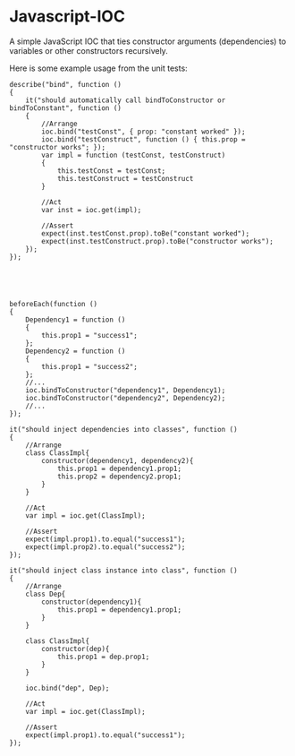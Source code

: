 Javascript-IOC
==============

A simple JavaScript IOC that ties constructor arguments (dependencies) to variables or other constructors recursively.

Here is some example usage from the unit tests:

    describe("bind", function ()
    {
        it("should automatically call bindToConstructor or bindToConstant", function ()
        {
            //Arrange
            ioc.bind("testConst", { prop: "constant worked" });
            ioc.bind("testConstruct", function () { this.prop = "constructor works"; });
            var impl = function (testConst, testConstruct)
            {
                this.testConst = testConst;
                this.testConstruct = testConstruct
            }

            //Act
            var inst = ioc.get(impl);

            //Assert
            expect(inst.testConst.prop).toBe("constant worked");
            expect(inst.testConstruct.prop).toBe("constructor works");
        });
    });





    beforeEach(function ()
    {
        Dependency1 = function ()
        {
            this.prop1 = "success1";
        };
        Dependency2 = function ()
        {
            this.prop1 = "success2";
        };
        //...
        ioc.bindToConstructor("dependency1", Dependency1);
        ioc.bindToConstructor("dependency2", Dependency2);
        //...
    });
    
    it("should inject dependencies into classes", function ()
    {
        //Arrange
        class ClassImpl{
            constructor(dependency1, dependency2){
                this.prop1 = dependency1.prop1;
                this.prop2 = dependency2.prop1;
            }
        }
        
        //Act
        var impl = ioc.get(ClassImpl);

        //Assert
        expect(impl.prop1).to.equal("success1");
        expect(impl.prop2).to.equal("success2");
    });
    
    it("should inject class instance into class", function ()
    {
        //Arrange
        class Dep{
            constructor(dependency1){
                this.prop1 = dependency1.prop1;
            }
        }
        
        class ClassImpl{
            constructor(dep){
                this.prop1 = dep.prop1;
            }
        }
        
        ioc.bind("dep", Dep);
        
        //Act
        var impl = ioc.get(ClassImpl);

        //Assert
        expect(impl.prop1).to.equal("success1");
    });
